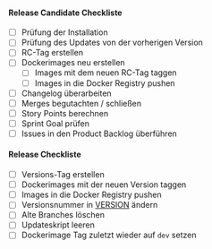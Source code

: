#### Release Candidate Checkliste
- [ ] Prüfung der Installation
- [ ] Prüfung des Updates von der vorherigen Version
- [ ] RC-Tag erstellen
- [ ] Dockerimages neu erstellen
  - [ ] Images mit dem neuen RC-Tag taggen
  - [ ] Images in die Docker Registry pushen
- [ ] Changelog überarbeiten
- [ ] Merges begutachten / schließen
- [ ] Story Points berechnen
- [ ] Sprint Goal prüfen
- [ ] Issues in den Product Backlog überführen

#### Release Checkliste
- [ ] Versions-Tag erstellen
- [ ] Dockerimages mit der neuen Version taggen
- [ ] Images in die Docker Registry pushen
- [ ] Versionsnummer in [VERSION](VERSION) ändern
- [ ] Alte Branches löschen
- [ ] Updateskript leeren
- [ ] Dockerimage Tag zuletzt wieder auf `dev` setzen
